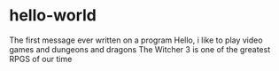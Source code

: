 # hello-world
The first message ever written on a program
Hello, i like to play video games and dungeons and dragons
The Witcher 3 is one of the greatest RPGS of our time
